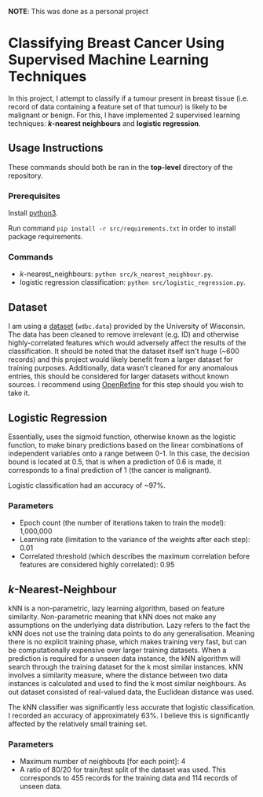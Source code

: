 **NOTE**: This was done as a personal project

# Classifying Breast Cancer Using Supervised Machine Learning Techniques

In this project, I attempt to classify if a tumour present in breast tissue (i.e. record of data containing a feature set of that tumour) is likely to be malignant or benign. For this, I have implemented 2 supervised learning techniques: **_k_-nearest neighbours** and **logistic regression**. 

## Usage Instructions

These commands should both be ran in the **top-level** directory of the repository.

### Prerequisites

Install [python3](https://www.python.org/download/releases/3.0/).

Run command `pip install -r src/requirements.txt` in order to install package requirements.

### Commands

* _k_-nearest_neighbours: `python src/k_nearest_neighbour.py`.
* logistic regression classification: `python src/logistic_regression.py`.

## Dataset

I am using a [dataset](https://archive.ics.uci.edu/ml/machine-learning-databases/breast-cancer-wisconsin/) (`wdbc.data`) provided by the University of Wisconsin. The data has been cleaned to remove irrelevant (e.g. ID) and otherwise highly-correlated features which would adversely affect the results of the classification. It should be noted that the dataset itself isn't huge (~600 records) and this project would likely benefit from a larger dataset for training purposes. Additionally, data wasn't cleaned for any anomalous entries, this should be considered for larger datasets without known sources. I recommend using [OpenRefine](http://openrefine.org/) for this step should you wish to take it.

## Logistic Regression

Essentially, uses the sigmoid function, otherwise known as the logistic function, to make binary predictions based on the linear combinations of independent variables onto a range between 0-1. In this case, the decision bound is located at 0.5, that is when a prediction of 0.6 is made, it corresponds to a final prediction of 1 (the cancer is malignant).

Logistic classification had an accuracy of ~97%. 

### Parameters

* Epoch count (the number of iterations taken to train the model): 1,000,000
* Learning rate (limitation to the variance of the weights after each step): 0.01
* Correlated threshold (which describes the maximum correlation before features are considered highly correlated): 0.95

## _k_-Nearest-Neighbour

kNN is a non-parametric, lazy learning algorithm, based on feature similarity. Non-parametric meaning that kNN does not make any assumptions on the underlying data distribution. Lazy refers to the fact the kNN does not use the training data points to do any generalisation. Meaning there is no explicit training phase, which makes training very fast, but can be computationally expensive over larger training datasets. When a prediction is required for a unseen data instance, the kNN algorithm will search through the training dataset for the k most similar instances. kNN involves a similarity measure, where the distance between two data instances is calculated and used to find the k most similar neighbours. As out dataset consisted of real-valued data, the Euclidean distance was used.

The kNN classifier was significantly less accurate that logistic classification. I recorded an accuracy of approximately 63%. I believe this is significantly affected by the relatively small training set.

### Parameters

* Maximum number of neighbouts \[for each point]: 4
* A ratio of 80/20 for train/test split of the dataset was used. This corresponds to 455 records for the training data and 114 records of unseen data.
